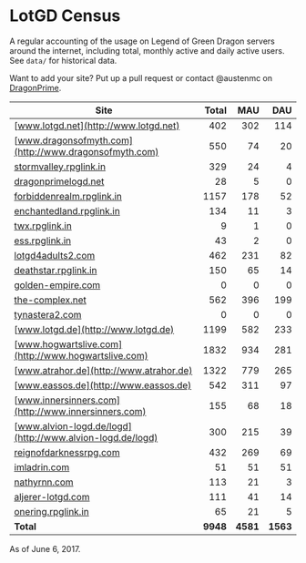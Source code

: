 # LotGD Census
A regular accounting of the usage on Legend of Green Dragon servers around the internet, including total, monthly active and daily active users. See `data/` for historical data.

Want to add your site? Put up a pull request or contact @austenmc on [DragonPrime](http://dragonprime.net).


Site | Total | MAU | DAU
--- | ---:| ---:| ---:
[www.lotgd.net](http://www.lotgd.net)|402|302|114
[www.dragonsofmyth.com](http://www.dragonsofmyth.com)|550|74|20
[stormvalley.rpglink.in](http://stormvalley.rpglink.in)|329|24|4
[dragonprimelogd.net](http://dragonprimelogd.net)|28|5|0
[forbiddenrealm.rpglink.in](http://forbiddenrealm.rpglink.in)|1157|178|52
[enchantedland.rpglink.in](http://enchantedland.rpglink.in)|134|11|3
[twx.rpglink.in](http://twx.rpglink.in)|9|1|0
[ess.rpglink.in](http://ess.rpglink.in)|43|2|0
[lotgd4adults2.com](http://lotgd4adults2.com)|462|231|82
[deathstar.rpglink.in](http://deathstar.rpglink.in)|150|65|14
[golden-empire.com](http://golden-empire.com)|0|0|0
[the-complex.net](http://the-complex.net)|562|396|199
[tynastera2.com](http://tynastera2.com)|0|0|0
[www.lotgd.de](http://www.lotgd.de)|1199|582|233
[www.hogwartslive.com](http://www.hogwartslive.com)|1832|934|281
[www.atrahor.de](http://www.atrahor.de)|1322|779|265
[www.eassos.de](http://www.eassos.de)|542|311|97
[www.innersinners.com](http://www.innersinners.com)|155|68|18
[www.alvion-logd.de/logd](http://www.alvion-logd.de/logd)|300|215|39
[reignofdarknessrpg.com](http://reignofdarknessrpg.com)|432|269|69
[imladrin.com](http://imladrin.com)|51|51|51
[nathyrnn.com](http://nathyrnn.com)|113|21|3
[aljerer-lotgd.com](http://aljerer-lotgd.com)|111|41|14
[onering.rpglink.in](http://onering.rpglink.in)|65|21|5
**Total**|**9948**|**4581**|**1563**

As of June 6, 2017.
